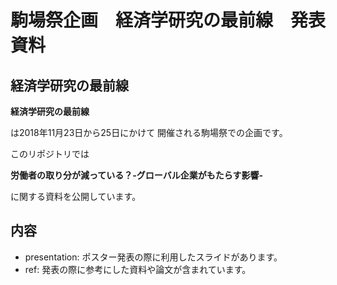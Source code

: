 # 駒場祭企画　経済学研究の最前線　発表資料

## 経済学研究の最前線

**経済学研究の最前線**


は2018年11月23日から25日にかけて
開催される駒場祭での企画です。


このリポジトリでは

**労働者の取り分が減っている？-グローバル企業がもたらす影響-**

に関する資料を公開しています。

## 内容

- presentation: ポスター発表の際に利用したスライドがあります。
- ref: 発表の際に参考にした資料や論文が含まれています。
